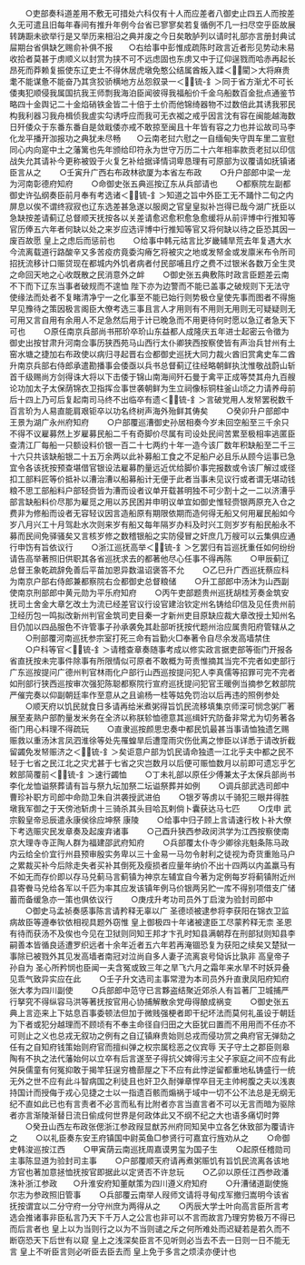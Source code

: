 <!-- { "loadSidebar": true } -->
　　○吏部奏科道差用不敷无可措处六科仅有十人而应差者八御史止四五人而按差久无可遣且旧每年春间有推升年例今台省已寥寥矣若复循例不几一扫尽空乎臣故展转踌蹰未欲举行是又举历来相沿之典并废之今日矣敢胪列以请时礼部亦言册封典试屇期台省俱缺乞赐俞补俱不报　　○右给事中彭惟成疏陈时政言近者形见势动未易收拾者莫甚于虏顺义以封赏为挟不可不远虑固也东虏又中于辽仰逞戮而哈赤再起长昂死而莽赖复振使东辽吏士不得休居虎墩免憨公结属酋叛入蹂＜閵＞大将麻贵耄不能谋惫不能奋乃其贪狡骄横地方丛怨叙录一＜锍-釒＞同于省方渐尤不可长倭夷犯顺侵我属国抗我王师剽我海泊臣闻彼得我福船价千金乌船数百金批点通鉴节略四十金舆记二十金焰硝铁金皆二十倍于土价而他锦绮器物不过数倍此其诱我邪民构我利器习我舟楫侦我虗实勾诱呼应而我可无衣袽之戒乎因言沈有容在闽能越海数日歼倭众于东番东番自是敛戢倭亦戒不敢掠至闽且十年皆有容之力也并讼故司马李化龙平播开泇报功之典犹未尽畅　　○云南老挝六慰之一自缅甸失守舆车里二宣慰同心内向寔中土之藩篱也先年颁给印符永为世守万历二十六年相率款贡老挝以印信战失允其请补今更称被毁于火复乞补给据译情词卑恳理有可原部为议覆请如抚镇诸臣言从之
　　○壬寅升广西右布政林欲厦为本省左布政
　　○升户部郎中梁一龙为河南彰德府知府
　　○命御史张五典巡按辽东从兵部请也
　　○都察院左副都御史许弘纲奏臣前月奉有考选诸＜锍-釒＞知道之旨中外臣工无不踊忭二旬之内屏息以俟不谓终寂寂也辽东选差甚急遂以服阕之官皇皇拟补岂得已哉今湖广抚臣以急缺按差请蓟辽总督顺天抚按各以关差请愈迟愈积愈急愈缓将从前评博中行推知等官历俸五六年者何缺以处之来岁应选评博中行推知等官又将何缺以待之臣恐其因一废百故愿  皇上之虑后而惩前也
　　○给事中韩元祜言比岁畿辅旱荒去年复遇大水今流离载道行路酸辛又多苦疫疠竟委沟瘠乞将被灾之地或发帑金或发廪米布令所司招抚流移计口赈贷现在都城内外饥者病者付民部哺且疗之费不过银米各数万全生灵之命回天地之心收既散之民消意外之衅
　　○御史张五典敷陈时政言臣题差云南不下而下辽东当事者破规而不遑恤  陛下亦为边警而不能已盖事之破规则下无法守使缘法而处者不复睹清净宁一之化事至不能已始行则势极仓皇使先事而图者不得施早见豫待之策因极言阁臣大僚考选三事且言人才用则有不用则无用则无可疑疑则无可用又言自用有余用人不足急然后用于计已晚急而不用更待何时愿以急辽者急天下可也
　　○原任南京兵部尚书邢玠卒玠山东益都人成隆庆五年进士起密云令徵为御史出按甘肃升河南佥事历狭西苑马山西行太仆卿狭西按察使皆有声治兵甘州有土窑水塘之捷加右布政使以病归寻起晋右佥都御史巡抚大同力裁火酋旧赏禽史车二酋升南京兵部右侍郎承遣勘播事会倭亟以兵书总督蓟辽往经略朝鲜执沈惟敬战蔚山斩首千级赐尚方剑得诛大将以下击倭于锦山南海间歼石曼于禽平正成等焚其舟九百艘论功加太子太保荫锦衣卫指挥佥事世袭朝鲜为生立祠像标铜柱釜山顷之力请养母前后十四上乃可后复起南司马终不出临卒有遗＜锍-釒＞言破党用人发帑罢税数千百言玠为人易直能肩艰钜卒以功名终树声海外殆鲜其俦矣
　　○癸卯升户部郎中王景为湖广永州府知府
　　○户部覆巡漕御史孙居相奏今岁未回空船至三千余只不得不议雇募然上岁雇募民船二千有奇脚价尽属有司设处民间苦累至极相率逃匿臣查清江厂每船一只额设料价银一百二十七两约十年一造今该厂数年积缺船至二千三十六只共该缺船银二十五万余两以此补募船工食之不足船户必且乐从顾今运事已急宜令各该抚按预查堪借官银设法雇募酌量远近优给脚价事完报数或令该厂解过或径扣工部料匠等价抵补以漕治漕以船募船计无便于此者当事未见议行或者谓无堪动钱粮不思工部船料户部轻赍皆为漕而设者议单开载甚明独不可少割十之一二以济漕乎部言缺船料价尽那为雇觅之用以苏民困并申明议单宜如御史惟轻赍银两原充入仓之费非为修船而设者无容轻议因言造船原有期限依期而造何得无船又何用雇民船如今岁八月兴工十月驾赴水次则来岁有船又每年隔岁办料及时兴工则岁岁有船民船永不募而民间免驿骚矣又言核岁修之数稽银船之实防侵冒之奸庶几万艘可以云集俱应通行申饬有旨依议行
　　○浙江巡抚高举＜锍-釒＞乞罢归有旨巡抚重任如何纷纷请告高举著照旧供职其各省巡抚求去的都著他尽心任事不得再陈
　　○甲辰蓟辽总督王象乾疏辞免善后平苗加恩异数温诏褒答不允
　　○乙巳升广西巡抚蔡应科为南京户部右侍郎兼都察院右佥都御史总督粮储
　　○升工部郎中汤沐为山西副使南京刑部郎中黄元勋为平乐府知府
　　○丙午吏部题贵州巡抚胡桂芳奏金筑安抚司土舍金大章乞改土为流已经差官议行设官建治钦定州名铸给印信及见任贵州前卫经历包一鸣拟改新州判官金筑司吏目秦一才新州吏目原缺应裁大章改授土知州名目仍加以四品服色不许管事子孙承袭免其赴部听抚按代题州治应属贵阳府管辖从之
　　○刑部覆河南巡抚参宗室打死三命有旨勤火□奉著令自尽余发高墙禁住
　　○户科等官＜锍-釒＞请稽查章奏随事考成以修实政言据吏部等衙门开报各省直抚按未完事件除事有所限情似可原者不敢概为苛责惟摘其当完不完者如吏部行广东巡按提问广德州判官林雨化户部行山西巡按提问犯人李真儒等招罪可完不完者如刑部行狭西巡按审次强犯陈聪都察院行宣府巡抚提问犯官王暖例当摘参乞敕部院严催完奏以仰副朝廷率作至意从之且谕杨一桂等姑免罚治以后再违的照例参处
　　○顺天府以饥民就食日多请再给米煮粥得旨饥民流移填集京师深可悯念粥厂著展至麦熟户部酌量发米务在全济以称朕轸恤德意其巡缉奸宄防备非常尤为切务著各衙门用心料理不得疏玩
　　○直隶巡按颜思忠奏中都民饥最甚当事请恤独遗乞赐赈救以重汤沐言凤泗淮徐等处先罹蝗旱后遭霪雨灾伤仳离之惨臣以详悉于请改折截留蠲免发帑赈济之＜锍-釒＞矣讵意户部为饥民请命独遗一江北乎夫中都之民不轻于七省之民江北之灾尤甚于七省之灾岂数月以后便可赈恤数月以前即可遗忘乎乞敕部简覆前＜锍-釒＞速行蠲恤
　　○丁未礼部以原任少傅兼太子太保兵部尚书李化龙恤谥祭葬请有旨与祭九坛加祭二坛谥祭葬并如例
　　○调兵部武选司郎中曹珍补职方司郎中命勋卫朱自洪袭授武进伯
　　○银歹等虏以千骑犯三眼井得胜墩我军御之于天傍池斩虏十三骑杀其头目哈瓦剌倘卜囊获达马七匹
　　○戊申  武宗毅皇帝忌辰遣永康侯徐应坤祭  康陵
　　○给事中归子顾上言请速行枚卜补大僚下考选赈灾民发章奏及起废弃诸事
　　○己酉升狭西参政闵洪学为江西按察使南京大理寺寺正陶人群为福建邵武府知府
　　○兵部覆太仆寺少卿徐兆魁条陈马政内云给全价宜行州县预审殷实务卑以三十金易一马勿令射利之徒视为奇货重贻马户之累裁买补今后除走失者买补其倒死及瘦损者应量年纳价不出十四两以内盖羸马有不如无而存价即以存马兑蓟马言蓟镇为神京左辅宜自今著为定例每岁将蓟镇附近州县寄餋马兑给各军以千匹为率其应发该镇年例马价银两另贮一库不得别项借支广储蓄而备缓急亦一策也俱依议行
　　○庚戌升考功司员外丁启浚为验封司郎中
　　○御史马孟祯奏感事陈言请矜释无辜以广  圣德顷被逮参将李获阳在锦衣卫监病故臣等遵奉钦依相视具题外窃惟  皇上御极四十年诸被逮臣工尽蒙矜释无柰  圣恩有待而获汤不及俟也今见在卫狱则同知王邦才卞孔时知县满朝荐在刑部狱则知县李嗣善本皆循良适遭罗织远者十余年近者五六年若再淹锢恐复为获阳之续矣又楚狱一事除已被戮外其见发高墙者南冠对泣尚自多人妻子流离哀号恸诉比孰非  高皇帝子孙自为  圣心所矜悯也臣闻一夫含冤或致三年之旱飞六月之霜年来水旱不时妖异叠见乖气致异实应在此
　　○壬子升文选司主事常澄为本司员外升直隶凤阳府知府张大孝为四川副使
　　○兵部郎中范守已言夥盗结聚近郊杀人有旨著厂卫城捕严行拏究不得纵容马洪等著抚按官用心协捕解散余党毋得酿成祸变
　　○御史张五典上言迩来上下姑息百事委顿法但加于微贱强梗者即干纪坏法而莫何礼虽设于朝廷为下者或犯分越理而不顾顷有不奉主命径自归田之大臣犹曰置而不用用而不任亦不可则止之义也总戎无叙功之例有之自辽镇麻贵始则总戎而侵功赏之典府官无弹劾之任有之自知府钱策始则府官而擅纠弹之权宗属稔恶之仪宾辱  天子守土之郡臣则皋陶有不执之法代藩始何以立卒有后言遂至子得抗父婢得污主父子家庭之间不应有此舛戾儒童有何冤抑敢于揭竿狂逞穷檐蔀屋之下不应有此悖逆留都重地私铸盛行一统无外之世不应有此斗智病国之利徒且也奸卫久耐弹章悍卒目无主帅枵腹之夫以浅衷持国计而授侮于戎心见捷之士以一指遗百骸而煽祸于域中一切不公不法总是无纲无纪不直如此已也有言责者不必言而私有比附者亦言当直言者不可以无言而暗为驱除者亦言渐陵渐替日流日偷成何世界是何政体此又不纲不纪之大也语多痛切时弊
　　○癸丑山西左布政张偲浙江参政叚显猷苏州府同知吴中立各乞休致部为覆请许之
　　○以礼臣奏东安王府镇国中尉英鱼□参贤行可嘉宜行旌劝从之
　　○命御史韩浚巡按江西
　　○甲寅荫云南巡抚周嘉谟男玺为国子生
　　○起原任稽勋司主事陈显道为验封司主事
　　○户部覆顺天府请再煮粥赈饥有旨饥民流离各该地方官也著加意拯恤抚按官即据此以定贤否不许怠玩
　　○乙卯以原任江西参政潘洙补浙江参政　　○升淮安府知董献策为四川遵义府知府
　　○升漕储道副使施尔志为参政照旧管事
　　○兵部覆云南举人叚师文请将寻甸戍军撤归嵩明今该省抚按谓宜以二分守府一分守州庶为两得从之
　　○丙辰大学士叶向高言臣所言考选会推诸事非臣私言乃天下千万人之公言也非可以不言而故言乃理穷势极万不得已而后言者也  皇上以为当则行之以为不当则谴之斥之何所难处而迟疑若是若久而不断窃恐天下后世有以窥  皇上之浅深矣臣言不见听则必当去不去一日则一日不能无言  皇上不听臣言则必听臣去臣去而  皇上免于多言之烦渎亦便计也
